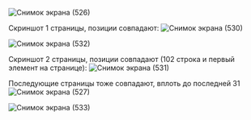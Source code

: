 ![Снимок экрана (526)](https://github.com/Forestjaba/Dynamic_parser/assets/125629240/369696df-4748-4b57-b6bb-f6afc5d763d1)

Скриншот 1 страницы, позиции совпадают:
![Снимок экрана (530)](https://github.com/Forestjaba/Dynamic_parser/assets/125629240/3890de25-94d8-491e-b43e-072f19b7ff31)

![Снимок экрана (532)](https://github.com/Forestjaba/Dynamic_parser/assets/125629240/81f60d92-a1d8-4b6c-808c-ef6e91470b37)

Скриншот 2 страницы, позиции совпадают (102 строка и первый элемент на странице):
![Снимок экрана (531)](https://github.com/Forestjaba/Dynamic_parser/assets/125629240/9260f4e1-48ca-4bf0-8f1f-91a8a73c7ed5)

Последующие страницы тоже совпадают, вплоть до последней 31
![Снимок экрана (527)](https://github.com/Forestjaba/Dynamic_parser/assets/125629240/66afe962-d580-4d58-a181-4eba54ef4823)

![Снимок экрана (533)](https://github.com/Forestjaba/Dynamic_parser/assets/125629240/06cef5b6-f187-4418-b201-21c3733d1103)
